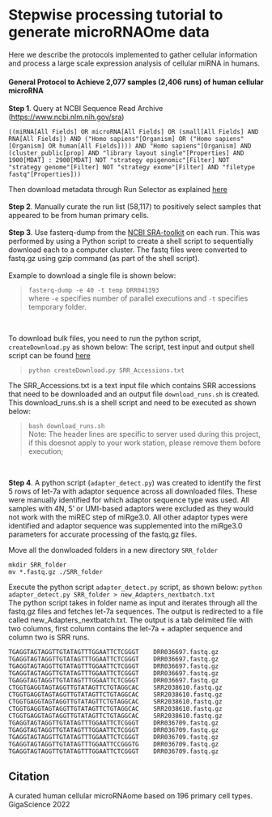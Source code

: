 # Stepwise processing tutorial to generate microRNAOme data

Here we describe the protocols implemented to gather cellular information and process a large scale expression analysis of cellular miRNA in humans. 

#### General Protocol to Achieve 2,077 samples (2,406 runs) of human cellular microRNA

**Step 1**.  Query at NCBI Sequence Read Archive (https://www.ncbi.nlm.nih.gov/sra)<br>
```
((miRNA[All Fields] OR microRNA[All Fields] OR (small[All Fields] AND RNA[All Fields]) AND ("Homo sapiens"[Organism] OR ("Homo sapiens"[Organism] OR human[All Fields]))) AND "Homo sapiens"[Organism] AND (cluster_public[prop] AND "library layout single"[Properties] AND 1900[MDAT] : 2900[MDAT] NOT "strategy epigenomic"[Filter] NOT "strategy genome"[Filter] NOT "strategy exome"[Filter] AND "filetype fastq"[Properties]))
``` 
Then download metadata through Run Selector as explained [here](https://github.com/NCBI-Hackathons/ncbi-cloud-tutorials/blob/master/SRA%20tutorials/tutorial_SRA_run_selector.md)
<br>
<br>
**Step 2**. Manually curate the run list (58,117) to positively select samples that appeared to be from human primary cells.
<br>
<br>
**Step 3**. Use fasterq-dump from the [NCBI SRA-toolkit](https://hpc.nih.gov/apps/sratoolkit.html) on each run.  This was performed by using a Python script to create a shell script to sequentially download each to a computer cluster.  The fastq files were converted to fastq.gz using gzip command (as part of the shell script).<br><br>
Example to download a single file is shown below:<br> 
> `fasterq-dump -e 40 -t temp DRR041393` <br>
> where `-e` specifies number of parallel executions and `-t` specifies temporary folder. <br>
<br>

To download bulk files, you need to run the python script, `createDownload.py` as shown below: 
The script, test input and output shell script can be found [here](https://github.com/mhalushka/miROme/tree/main/Processing_Tutorial/)

> `python createDownload.py SRR_Accessions.txt`
> 
The SRR_Accessions.txt is a text input file which contains SRR accessions that need to be downloaded and an output file `download_runs.sh` is created. This download_runs.sh is a shell script and need to be executed as shown below:
> `bash download_runs.sh` <br>
> Note: The header lines are specific to server used during this project, if this doesnot apply to your work station, please remove them before execution;

<br>

**Step 4**. A python script (`adapter_detect.py`) was created to identify the first 5 rows of let-7a with adaptor sequence across all downloaded files. These were manually identified for which adaptor sequence type was used.  All samples with 4N, 5’ or UMI-based adaptors were excluded as they would not work with the miREC step of miRge3.0. All other adaptor types were identified and adaptor sequence was supplemented into the miRge3.0 parameters for accurate processing of the fastq.gz files. 

Move all the donwloaded folders in a new directory `SRR_folder` <br>
```
mkdir SRR_folder
mv *.fastq.gz ./SRR_folder
```

Execute the python script `adapter_detect.py` script, as shown below:
`python adapter_detect.py SRR_folder > new_Adapters_nextbatch.txt` <br>
The python script takes in folder name as input and iterates through all the fastq.gz files and fetches let-7a sequences. The output is redirected to a file called new_Adapters_nextbatch.txt. The output is a tab delimited file with two columns, first column contains the let-7a + adapter sequence and column two is SRR runs.
```
TGAGGTAGTAGGTTGTATAGTTTGGAATTCTCGGGT    DRR036697.fastq.gz
TGAGGTAGTAGGTTGTATAGTTTGGAATTCTCGGGT    DRR036697.fastq.gz
TGAGGTAGTAGGTTGTATAGTTTGGAATTCTCGGGT    DRR036697.fastq.gz
TGAGGTAGTAGGTTGTATAGTTTGGAATTCTCGGGT    DRR036697.fastq.gz
TGAGGTAGTAGGTTGTATAGTTTGGAATTCTCGGGT    DRR036697.fastq.gz
CTGGTGAGGTAGTAGGTTGTATAGTTCTGTAGGCAC    SRR2038610.fastq.gz
CTGGTGAGGTAGTAGGTTGTATAGTTCTGTAGGCAC    SRR2038610.fastq.gz
CTGGTGAGGTAGTAGGTTGTATAGTTCTGTAGGCAC    SRR2038610.fastq.gz
CTGGTGAGGTAGTAGGTTGTATAGTTCTGTAGGCAC    SRR2038610.fastq.gz
CTGGTGAGGTAGTAGGTTGTATAGTTCTGTAGGCAC    SRR2038610.fastq.gz
TGAGGTAGTAGGTTGTATAGTTTGGAATTCTCGGGT    DRR036709.fastq.gz
TGAGGTAGTAGGTTGTATAGTTTGGAATTCTCGGGT    DRR036709.fastq.gz
TGAGGTAGTAGGTTGTATAGTTTGGAATTCTCGGGT    DRR036709.fastq.gz
TGAGGTAGTAGGTTGTATAGTTTGGAATTCCGGGTG    DRR036709.fastq.gz
TGAGGTAGTAGGTTGTATAGTTTGGAATTCTCGGGT    DRR036709.fastq.gz
```

## Citation
A curated human cellular microRNAome based on 196 primary cell types. GigaScience 2022

